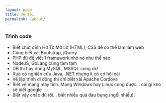 ```yaml
---
layout: page
title: Về tôi
permalink: /about/
---
```


### Trình code
+ Biết chút đỉnh Hờ Tờ Mờ Lờ (HTML), CSS để có thể làm làm web
+ Cũng biết xài Bootstrap, jQuery
+ PHP đủ để viết 1 framework nhỏ nó như thế nào
+ NodeJS, GoLang cũng tàm tạm
+ DB thì hay dùng MySQL, MSSQL cũng ok!
+ Xưa có nghiên cứu Java, .NET nhưng ít có cơ hội xài
+ Về lập trình di động thì chỉ biết xài Apache Cordova
+ Biết về mạng máy tính. Mạng Windows hay Linux cũng được... cái gì khó sẽ biết google
+ Biết vậy chắc đủ rồi... biết nhiều quá đau bụng (ngồi nhiều).
